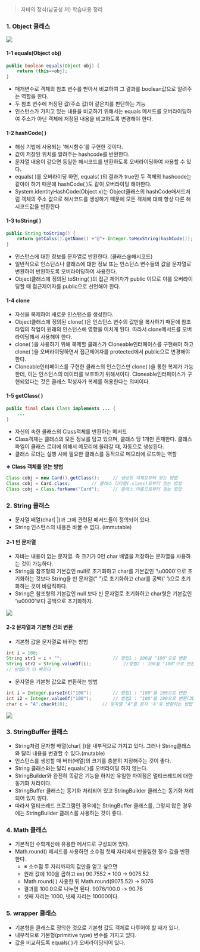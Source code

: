 > 자바의 정석(남궁성 저) 학습내용 정리

### 1. Object 클래스
![](https://github.com/qlalzl9/TIL/blob/master/Java/img/9_1.png)

#### 1-1 equals(Object obj)

```java
public boolean equals(Object obj) {
	return (this==obj);
}
```

- 매개변수로 객체의 참조 변수를 받아서 비교하여 그 결과를 boolean값으로 알려주는 역할을 한다.
- 두 참조 변수에 저장된 값(주소 값)이 같은지를 판단하는 기능
- 인스턴스가 가지고 있는 내용을 비교하기 위해서는 equals 메서드를 오버라이딩하여 주소가 아닌 객체에 저장된 내용을 비교하도록 변경해야 한다.

#### 1-2 hashCode( )
- 해싱 기법에 사용되는 '해시함수'를 구현한 것이다.
- 값이 저장된 위치를 알려주는 hashcode를 반환한다.
- 문자열 내용이 같으면 동일한 해시코드를 반환하도록 오버라이딩하여 사용할 수 있다.
- equals( )를 오버라이딩 하면, equals( )의 결과가 true인 두 객체의 hashcode는 같아야 하기 때문에 hashCode( )도 같이 오버라이딩 해야한다.
- System.identityHashCode(Object x)는 Object클래스의 hashCode매서드처럼 객체의 주소 값으로 해시코드를 생성하기 때문에 모든 객체에 대해 항상 다른 해시코드값을 반환한다

#### 1-3 toString( )

```java
public String toString() {
	return getCalss().getName() +"@"+ Integer.toHexString(hashCode());
}
```

- 인스턴스에 대한 정보를 문자열로 반환한다. (클래스@해시코드)
- 일반적으로 인스턴스나 클래스에 대한 정보 또는 인스턴스 변수들의 값을 문자열로 변환하여 반환하도록 오버라이딩하여 사용한다.
- Object클래스에 정의된 toString( )의 접근 제어자가 public 이므로 이를 오버라이딩할 때 접근제어자를 public으로 선언해야 한다.

#### 1-4 clone
- 자신을 복제하여 새로운 인스턴스를 생성한다.
- Object클래스에 정의된 clone( )은 인스턴스 변수의 값만을 복사하기 때문에 참조 타입의 작업이 원래의 인스턴스에 영향을 미치게 된다. 따라서 clone메서드를 오버라이딩해서 사용해야 한다.
- clone( )을 사용하기 위해 복제할 클래스가 Cloneable인터페이스를 구현해야 하고 clone( )을 오버라이딩하면서 접근제어자를 protected에서 public으로 변경해야 한다.
- Cloneable인터페이스를 구현한 클래스의 인스턴스만 clone( )을 통한 복제가 가능한데, 이는 인스턴스의 데이터를 보호하기 위해서이다. Cloneable인터페이스가 구현되었다는 것은 클래스 작성자가 복제를 허용한다는 의미이다.

#### 1-5 getClass( )

```java
public final class Class implements ... {
	...
}
```

- 자신의 속한 클래스의 Class객체를 반환하는 메서드
- Class객체는 클래스의 모든 정보를 담고 있으며, 클래스 당 1개만 존재한다. 클래스 파일이 클래스 로더에 의해서 메모리에 올라갈 때, 자동으로 생성된다.
- 클래스 로더는 실행 시에 필요한 클래스를 동적으로 메모리에 로드하는 역할

**※ Class 객체를 얻는 방법**

```java
Class cobj = new Card().getClass();		// 생성된 객체로부터 얻는 방법
Class cobj = Card.class;		// 클래스 리터럴(.class)로부터 얻는 방법
Class cobj = Class.forName("Card");		// 클래스 이름으로부터 얻는 방법
```

### 2. String 클래스
- 문자열 배열(char[ ])과 그에 관련된 메서드들이 정의되어 있다.
- String 인스턴스의 내용은 바꿀 수 없다. (immutable)

#### 2-1 빈 문자열

- 자바는 내용이 없는 문자열. 즉 크기가 0인 char 배열을 저장하는 문자열을 사용하는 것이 가능하다.
- String을 참조형의 기본값인 null로 초기화하고 char를 기본값인 '\u0000'으로 초기화하는 것보다
String을 빈 문자열(" ")로 초기화하고 char를 공백(' ')으로 초기화하는 것이 바람직하다.
- String은 참조형의 기본값인 null 보다 빈 문자열로 초기화하고 char형은 기본값인 ‘\u0000’보다 공백으로 초기화하자.

![](https://github.com/qlalzl9/TIL/blob/master/Java/img/9_2.png)

#### 2-2 문자열과 기본형 간의 변환
- 기본형 값을 문자열로 바꾸는 방법
```java
int i = 100;
String str1 = i + "";					// 방법1 : 100을 "100"으로 변환
String str2 = String.valueOf(i);			//방법2 : 100을 "100"으로 변환
// 방법2가 더 빠르다
```

- 문자열을 기본형 값으로 변환하는 방법
```java
int i = Integer.parseInt("100");		// 방법1 : "100"을 100으로 변환
int i2 = Integer.valueOf("100");		// 방법2 : "100"을 100으로 변환(JDK1.5 이후)
char c = "A".charAt(0);				// 문자열 "A"를 문자 'A'로 변환하는 방법
```

![](https://github.com/qlalzl9/TIL/blob/master/Java/img/9_3.png)

### 3. StringBuffer 클래스
- String처럼 문자형 배열(char[ ])을 내부적으로 가지고 있다. 그러나 String클래스와 달리 내용을 변경할 수 있다.(mutable)
- 인스턴스를 생성할 때 버터(배열)의 크기를 충분히 지정해주는 것이 좋다.
- String 클래스와는 달리 equals( )를 오버라이딩 하지 않는다.
- StringBuilder와 완전히 똑같은 기능을 하지만 유일한 차이점은 멀티쓰레드에 대한 동기화 처리이다.
- StringBuffer 클래스는 동기화 처리되어 있고 StringBuilder 클래스는 동기화 처리되어 있지 않다.
- 따라서 멀티쓰레드 프로그램인 경우에는 StringBuffer 클래스를, 그렇지 않은 경우에는 StringBuilder 클래스를 사용하는 것이 좋다.

### 4. Math 클래스
- 기본적인 수학계산에 유용한 메서드로 구성되어 있다.
- Math.round() 메서드를 사용하면 소수점 첫째 자리에서 반올림한 정수 값을 반환한다.
	- ※ 소수점 두 자리까지의 값만을 얻고 싶으면
	-	원래 값에 100을 곱하고     ex) 90.7552 * 100 -> 9075.52
	- Math.round( ) 사용한 뒤       Math.round(9075.52) -> 9076
	- 결과를 100.0으로 나누면 된다.  9076/100.0 -> 90.76
	- 셋째 자리는 1000, 넷째 자리는  10000이다.



### 5. wrapper 클래스
- 기본형을 클래스로 정의한 것으로 기본형 값도 객체로 다루어야 할 때가 있다.
- 내부적으로 기본형(primitive type) 변수를 가지고 있다.
- 값을 비교하도록 equals( )가 오버라이딩되어 있다.
